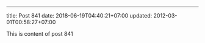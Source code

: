 ---
title: Post 841
date: 2018-06-19T04:40:21+07:00
updated: 2012-03-01T00:58:27+07:00

This is content of post 841